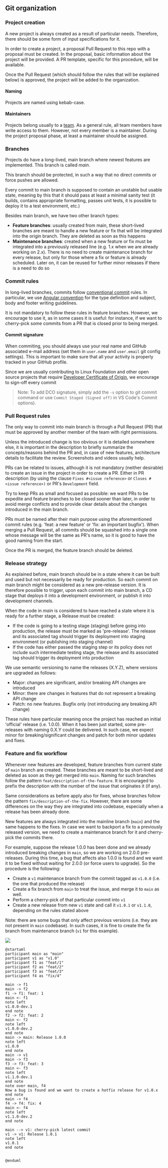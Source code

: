 ## Git organization

### Project creation

A new project is always created as a result of particular needs. Therefore, there should be some form of input specifications for it. 

In order to create a project, a proposal Pull Request to this repo with a proposal must be created. In the proposal, basic information about the project will be provided. A PR template, specific for this procedure, will be available.

Once the Pull Request (which should follow the rules that will be explained below) is approved, the project will be added to the organization. 


#### Naming 

Projects are named using kebab-case.

#### Maintainers

Projects belong usually to a [team](https://github.com/orgs/2060-io/teams). As a general rule, all team members have write access to them. However, not every member is a maintainer. During the project proposal phase, at least a maintainer should be assigned.

### Branches

Projects do have a long-lived, main branch where newest features are implemented. This branch is called _main_. 

This branch should be protected, in such a way that no direct commits or force pushes are allowed.

Every commit to main branch is supposed to contain an unstable but usable state, meaning by this that it should pass at least a minimal sanity test (it builds, contains appropriate formatting, passes unit tests, it is possible to deploy it to a test environment, etc.)

Besides main branch, we have two other branch types:

- **Feature branches**: usually created from main, these short-lived branches are meant to handle a new feature or fix that will be integrated into the origin branch. They are deleted as soon as this happens
- **Maintenance branches**: created when a new feature or fix must be integrated into a previously released line (e.g. 1.x when we are already working on 2.x). There is no need to create maintenance branch for every release, but only for those where a fix or feature is already scheduled. Later on, it can be reused for further minor releases if there is a need to do so

### Commit rules

In long-lived branches, commits follow [conventional commit](https://www.conventionalcommits.org/en/v1.0.0/) rules. In particular, we use [Angular convention](https://github.com/angular/angular/blob/22b96b9/CONTRIBUTING.md#-commit-message-guidelines) for the type definition and subject, body and footer writing guidelines.

It is not mandatory to follow these rules in feature branches. However, we encourage to use it, as in some cases it is useful: for instance, if we want to cherry-pick some commits from a PR that is closed prior to being merged.

#### Commit signature

When commiting, you should always use your real name and GitHub associated e-mail address (set them in `user.name` and `user.email` git config settings). This is important to make sure that all your activity is properly tracked in your GitHub profile.

Since we are usually contributing to Linux Foundation and other open source projects that require [Developer Certificate of Origin](https://developercertificate.org/), we encourage to sign-off every commit 

> Note: To add DCO signature, simply add the `-s` option to git commit command or use `Commit Staged (Signed off)` in VS Code's Commit options).

### Pull Request rules

The only way to commit into main branch is through a Pull Request (PR) that must be approved by another member of the team with right permissions.

Unless the introduced change is too obvious or it is detailed somewhere else, it is important in the description to briefly summarize the concepts/reasons behind the PR and, in case of new features, architecture details to facilitate the review. Screenshots and videos usually help.

PRs can be related to issues, although it is not mandatory (neither desirable) to create an issue in the project in order to create a PR. Either in PR description (by using the clause `Fixes #<issue reference>` or `Closes #<issue reference>)` or PR's `Development` field.

Try to keep PRs as small and focused as possible: we want PRs to be expedite and feature branches to be closed sooner than later, in order to avoid merge conflicts and to provide clear details about the changes introduced in the main branch.

PRs must be named after their main purpose using the aforementioned commit rules (e.g. 'feat: a new feature' or 'fix: an important bugfix'). When merging a Pull Request, all commits should be squashed into a single one whose message will be the same as PR's name, so it is good to have the good naming from the start. 

Once the PR is merged, the feature branch should be deleted.

### Release strategy

As explained before, main branch should be in a state where it can be built and used but not necessarily be ready for production. So each commit on main branch might be considered as a new pre-release version. It is therefore possible to trigger, upon each commit into main branch, a CD stage that deploys it into a development environment, or publish it into development channels.

When the code in _main_ is considered to have reached a state where it is ready for a further stage, a Release must be created:

- If the code is going to a testing stage (staging) before going into production, the release must be marked as 'pre-release'. The release and its associated tag should trigger its deployment into staging environment (or publishing into staging channel)
- If the code has either passed the staging step or its policy does not include such intermediate testing stage, the release and its associated tag should trigger its deployment into production

We use semantic versioning to name the releases (X.Y.Z), where versions are upgraded as follows:

- Major: changes are significant, and/or breaking API changes are introduced
- Minor: there are changes in features that do not represent a breaking API change
- Patch: no new features. Bugfix only (not introducing any breaking API change)

These rules have particular meaning once the project has reached an initial 'official' release (i.e. 1.0.0). When it has been just started, some pre-releases with naming 0.X.Y could be delivered. In such case, we expect minor for breaking/significant changes and patch for both minor updates and fixes.

### Feature and fix workflow

Whenever new features are developed, feature branches from current state of `main` branch are created. These branches are meant to be short-lived and deleted as soon as they get merged into `main`. Naming for such branches follow the pattern `feat/description-of-the-feature`. It is encouraged to prefix the description with the number of the issue that originates it (if any).

Same considerations as before apply also for fixes, whose branches follow the pattern `fix/description-of-the-fix`. However, there are some differences on the way they are integrated into codebase, especially when a release has been already done.

New features are always integrated into the mainline branch (`main`) and the same happens to the fixes. In case we want to backport a fix to a previously released version, we need to create a maintenance branch for it and cherry-pick the commits there.

For example, suppose the release 1.0.0 has been done and we already introduced breaking changes in `main`, so we are working on 2.0.0 pre-releases. During this time, a bug that affects also 1.0.0 is found and we want it to be fixed without waiting for 2.0.0 (or force users to upgrade). So the procedure is the following: 

- Create a `v1` maintenance branch from the commit tagged as `v1.0.0` (i.e. the one that produced the release)
- Create a fix branch from `main` to treat the issue, and merge it to `main` as well. 
- Perform a cherry-pick of that particular commit into `v1`
- Create a new release from new `v1` state and call it `v1.0.1` or `v1.1.0`, depending on the rules stated above

Note: there are some bugs that only affect previous versions (i.e. they are not present in `main` codebase). In such cases, it is fine to create the fix branch from maintenance branch (`v1` for this example).

![](./assets/branch-example-1.png)

```plantuml
@startuml
participant main as "main"
participant v1 as "v1.0"
participant f1 as "feat/1"
participant f2 as "feat/2"
participant f3 as "feat/3"
participant f4 as "fix/4"

main -> f1
main -> f2
f1 -> f1: feat: 1
main <- f1
note left
v1.0.0-dev.1 
end note
f2 -> f2: feat: 2
main <- f2
note left
v1.0.0-dev.2 
end note
main -> main: Release 1.0.0
note left 
v1.0.0
end note
main -> v1
main -> f3
f3 -> f3: feat: 3
main <- f3
note left 
v1.1.0-dev.1
end note
note over main, f4
Now a bug is found and we want to create a hotfix release for v1.0.x
end note
main -> f4
f4 -> f4: fix: 4
main <- f4
note left
v1.1.0-dev.2
end note

main --> v1: cherry-pick latest commit
v1 -> v1: Release 1.0.1
note left 
v1.0.1
end note


@enduml
```